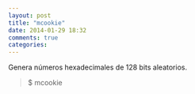 ```yaml
---
layout: post
title: "mcookie"
date: 2014-01-29 18:32
comments: true
categories: 
---
```

Genera números hexadecimales de 128 bits aleatorios.

>$ mcookie

